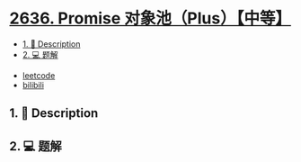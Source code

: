# [2636. Promise 对象池（Plus）【中等】](https://github.com/Tdahuyou/leetcode/tree/main/2636.%20Promise%20%E5%AF%B9%E8%B1%A1%E6%B1%A0%EF%BC%88Plus%EF%BC%89%E3%80%90%E4%B8%AD%E7%AD%89%E3%80%91)

<!-- region:toc -->
- [1. 📝 Description](#1--description-75)
- [2. 💻 题解](#2--题解-19)
<!-- endregion:toc -->
- [leetcode](https://leetcode.cn/problems/promise-pool)
- [bilibili](https://www.bilibili.com/video/BV1DivNejEb1/)

## 1. 📝 Description



## 2. 💻 题解

```

```








